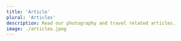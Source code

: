 ```yaml
---
title: 'Article'
plural: 'Articles'
description: Read our photography and travel related articles.
image: ./articles.jpeg
---
```

